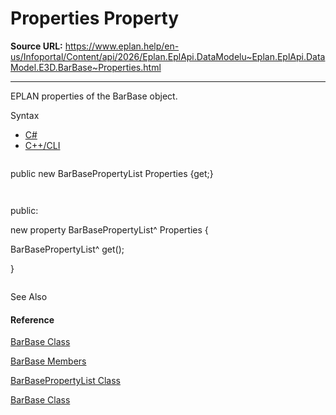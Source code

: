 # Properties Property

**Source URL:** https://www.eplan.help/en-us/Infoportal/Content/api/2026/Eplan.EplApi.DataModelu~Eplan.EplApi.DataModel.E3D.BarBase~Properties.html

---

EPLAN properties of the BarBase object.

Syntax

- [C#](#i-syntax-CS)
- [C++/CLI](#i-syntax-CPP2005)

```
```
public new BarBasePropertyList Properties {get;}
```
```

```
```
public:
new property BarBasePropertyList^ Properties {
   BarBasePropertyList^ get();
}
```
```



See Also

#### Reference

[BarBase Class](Eplan.EplApi.DataModelu~Eplan.EplApi.DataModel.E3D.BarBase.html)
  
[BarBase Members](Eplan.EplApi.DataModelu~Eplan.EplApi.DataModel.E3D.BarBase_members.html)
  
[BarBasePropertyList Class](Eplan.EplApi.DataModelu~Eplan.EplApi.DataModel.E3D.BarBasePropertyList.html)
  
[BarBase Class](Eplan.EplApi.DataModelu~Eplan.EplApi.DataModel.E3D.BarBase.html)